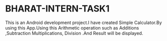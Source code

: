 # BHARAT-INTERN-TASK1
This is an Android development project.I have created Simple Calculator.By using this App.Using this Arithmetic operation such as Additions ,Subtraction Multiplications, Division .And Result will be displayed.
